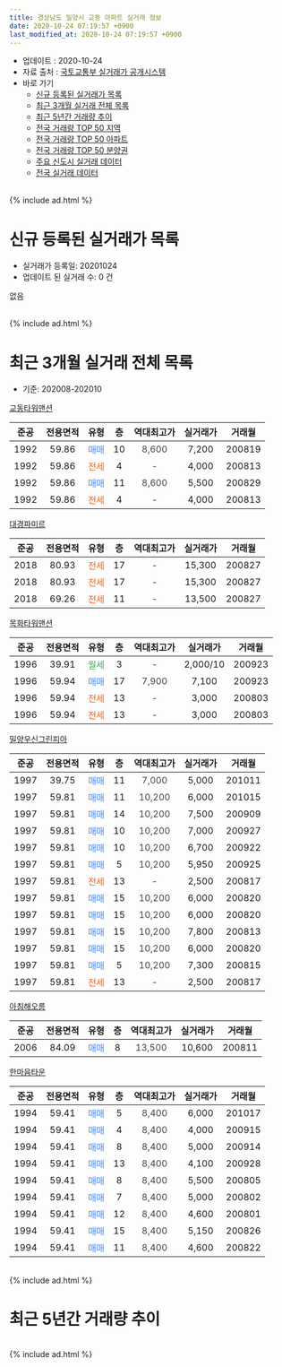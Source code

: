 ```yaml
---
title: 경상남도 밀양시 교동 아파트 실거래 정보
date: 2020-10-24 07:19:57 +0900
last_modified_at: 2020-10-24 07:19:57 +0900
---
```


* 업데이트 : 2020-10-24
* 자료 출처 : [국토교통부 실거래가 공개시스템](http://rt.molit.go.kr)
* 바로 가기
    * [신규 등록된 실거래가 목록](#신규-등록된-실거래가-목록)
    * [최근 3개월 실거래 전체 목록](#최근-3개월-실거래-전체-목록)
    * [최근 5년간 거래량 추이](#최근-5년간-거래량-추이)
    * [전국 거래량 TOP 50 지역](https://inasie.github.io/apt-trade-info/최근-3개월-전국에서-가장-거래가-많이-발생한-지역)
    * [전국 거래량 TOP 50 아파트](https://inasie.github.io/apt-trade-info/최근-3개월-전국에서-가장-거래가-많이-발생한-아파트)
    * [전국 거래량 TOP 50 분양권](https://inasie.github.io/apt-trade-info/최근-3개월-전국에서-가장-거래가-많이-발생한-분양권)
    * [주요 신도시 실거래 데이터](https://inasie.github.io/apt-trade-info/주요-신도시)
    * [전국 실거래 데이터](https://inasie.github.io/apt-trade-info/전국)
<br>
{% include ad.html %}
<br>

# 신규 등록된 실거래가 목록
* 실거래가 등록일: 20201024
* 업데이트 된 실거래 수: 0 건

없음

<br>
{% include ad.html %}
<br>

# 최근 3개월 실거래 전체 목록
* 기준: 202008-202010


[교동타워맨션](https://search.naver.com/search.naver?query=%EA%B2%BD%EC%83%81%EB%82%A8%EB%8F%84+%EB%B0%80%EC%96%91%EC%8B%9C+%EA%B5%90%EB%8F%99+%EA%B5%90%EB%8F%99%ED%83%80%EC%9B%8C%EB%A7%A8%EC%85%98)

|준공|전용면적|유형|층|역대최고가|실거래가|거래월|
|:---:|:---:|:---:|:---:|:---:|:---:|:---:|
|1992|59.86|<span style="color:#4285f3">매매</span>|10|<span style="color:#444444">8,600</span>|7,200|200819|
|1992|59.86|<span style="color:#ff5a00">전세</span>|4|<span style="color:#444444">-</span>|4,000|200813|
|1992|59.86|<span style="color:#4285f3">매매</span>|11|<span style="color:#444444">8,600</span>|5,500|200829|
|1992|59.86|<span style="color:#ff5a00">전세</span>|4|<span style="color:#444444">-</span>|4,000|200813|

[대경파미르](https://search.naver.com/search.naver?query=%EA%B2%BD%EC%83%81%EB%82%A8%EB%8F%84+%EB%B0%80%EC%96%91%EC%8B%9C+%EA%B5%90%EB%8F%99+%EB%8C%80%EA%B2%BD%ED%8C%8C%EB%AF%B8%EB%A5%B4)

|준공|전용면적|유형|층|역대최고가|실거래가|거래월|
|:---:|:---:|:---:|:---:|:---:|:---:|:---:|
|2018|80.93|<span style="color:#ff5a00">전세</span>|17|<span style="color:#444444">-</span>|15,300|200827|
|2018|80.93|<span style="color:#ff5a00">전세</span>|17|<span style="color:#444444">-</span>|15,300|200827|
|2018|69.26|<span style="color:#ff5a00">전세</span>|11|<span style="color:#444444">-</span>|13,500|200827|

[목화타워맨션](https://search.naver.com/search.naver?query=%EA%B2%BD%EC%83%81%EB%82%A8%EB%8F%84+%EB%B0%80%EC%96%91%EC%8B%9C+%EA%B5%90%EB%8F%99+%EB%AA%A9%ED%99%94%ED%83%80%EC%9B%8C%EB%A7%A8%EC%85%98)

|준공|전용면적|유형|층|역대최고가|실거래가|거래월|
|:---:|:---:|:---:|:---:|:---:|:---:|:---:|
|1996|39.91|<span style="color:#34a853">월세</span>|3|<span style="color:#444444">-</span>|2,000/10|200923|
|1996|59.94|<span style="color:#4285f3">매매</span>|17|<span style="color:#444444">7,900</span>|7,100|200923|
|1996|59.94|<span style="color:#ff5a00">전세</span>|13|<span style="color:#444444">-</span>|3,000|200803|
|1996|59.94|<span style="color:#ff5a00">전세</span>|13|<span style="color:#444444">-</span>|3,000|200803|

[밀양우신그린피아](https://search.naver.com/search.naver?query=%EA%B2%BD%EC%83%81%EB%82%A8%EB%8F%84+%EB%B0%80%EC%96%91%EC%8B%9C+%EA%B5%90%EB%8F%99+%EB%B0%80%EC%96%91%EC%9A%B0%EC%8B%A0%EA%B7%B8%EB%A6%B0%ED%94%BC%EC%95%84)

|준공|전용면적|유형|층|역대최고가|실거래가|거래월|
|:---:|:---:|:---:|:---:|:---:|:---:|:---:|
|1997|39.75|<span style="color:#4285f3">매매</span>|11|<span style="color:#444444">7,000</span>|5,000|201011|
|1997|59.81|<span style="color:#4285f3">매매</span>|11|<span style="color:#444444">10,200</span>|6,000|201015|
|1997|59.81|<span style="color:#4285f3">매매</span>|14|<span style="color:#444444">10,200</span>|7,500|200909|
|1997|59.81|<span style="color:#4285f3">매매</span>|10|<span style="color:#444444">10,200</span>|7,000|200927|
|1997|59.81|<span style="color:#4285f3">매매</span>|10|<span style="color:#444444">10,200</span>|6,700|200922|
|1997|59.81|<span style="color:#4285f3">매매</span>|5|<span style="color:#444444">10,200</span>|5,950|200925|
|1997|59.81|<span style="color:#ff5a00">전세</span>|13|<span style="color:#444444">-</span>|2,500|200817|
|1997|59.81|<span style="color:#4285f3">매매</span>|15|<span style="color:#444444">10,200</span>|6,000|200820|
|1997|59.81|<span style="color:#4285f3">매매</span>|15|<span style="color:#444444">10,200</span>|6,000|200820|
|1997|59.81|<span style="color:#4285f3">매매</span>|15|<span style="color:#444444">10,200</span>|7,800|200813|
|1997|59.81|<span style="color:#4285f3">매매</span>|15|<span style="color:#444444">10,200</span>|6,000|200820|
|1997|59.81|<span style="color:#4285f3">매매</span>|5|<span style="color:#444444">10,200</span>|7,300|200815|
|1997|59.81|<span style="color:#ff5a00">전세</span>|13|<span style="color:#444444">-</span>|2,500|200817|

[아침해오름](https://search.naver.com/search.naver?query=%EA%B2%BD%EC%83%81%EB%82%A8%EB%8F%84+%EB%B0%80%EC%96%91%EC%8B%9C+%EA%B5%90%EB%8F%99+%EC%95%84%EC%B9%A8%ED%95%B4%EC%98%A4%EB%A6%84)

|준공|전용면적|유형|층|역대최고가|실거래가|거래월|
|:---:|:---:|:---:|:---:|:---:|:---:|:---:|
|2006|84.09|<span style="color:#4285f3">매매</span>|8|<span style="color:#444444">13,500</span>|10,600|200811|

[한마음타운](https://search.naver.com/search.naver?query=%EA%B2%BD%EC%83%81%EB%82%A8%EB%8F%84+%EB%B0%80%EC%96%91%EC%8B%9C+%EA%B5%90%EB%8F%99+%ED%95%9C%EB%A7%88%EC%9D%8C%ED%83%80%EC%9A%B4)

|준공|전용면적|유형|층|역대최고가|실거래가|거래월|
|:---:|:---:|:---:|:---:|:---:|:---:|:---:|
|1994|59.41|<span style="color:#4285f3">매매</span>|5|<span style="color:#444444">8,400</span>|6,000|201017|
|1994|59.41|<span style="color:#4285f3">매매</span>|4|<span style="color:#444444">8,400</span>|4,000|200915|
|1994|59.41|<span style="color:#4285f3">매매</span>|8|<span style="color:#444444">8,400</span>|5,000|200914|
|1994|59.41|<span style="color:#4285f3">매매</span>|13|<span style="color:#444444">8,400</span>|4,100|200928|
|1994|59.41|<span style="color:#4285f3">매매</span>|8|<span style="color:#444444">8,400</span>|5,500|200805|
|1994|59.41|<span style="color:#4285f3">매매</span>|7|<span style="color:#444444">8,400</span>|5,000|200802|
|1994|59.41|<span style="color:#4285f3">매매</span>|12|<span style="color:#444444">8,400</span>|4,600|200801|
|1994|59.41|<span style="color:#4285f3">매매</span>|15|<span style="color:#444444">8,400</span>|5,150|200826|
|1994|59.41|<span style="color:#4285f3">매매</span>|11|<span style="color:#444444">8,400</span>|4,600|200822|


<br>
{% include ad.html %}
<br>

# 최근 5년간 거래량 추이


<div style="width:100%;">
    <canvas id="deal_progress" height="200"></canvas>
</div>

<script>
new Chart(document.getElementById("deal_progress"), {
    type: 'line',
    data: {
        labels: ['201510','201511','201512','201601','201602','201603','201604','201605','201606','201607','201608','201609','201610','201611','201612','201701','201702','201703','201704','201705','201706','201707','201708','201709','201710','201711','201712','201801','201802','201803','201804','201805','201806','201807','201808','201809','201810','201811','201812','201901','201902','201903','201904','201905','201906','201907','201908','201909','201910','201911','201912','202001','202002','202003','202004','202005','202006','202007','202008','202009','202010'],
        datasets: [{
            label: '매매',
            pointRadius: 1,
            data: [7, 5, 18, 4, 12, 10, 9, 7, 5, 5, 5, 5, 9, 5, 6, 9, 11, 9, 6, 13, 10, 7, 8, 6, 7, 3, 4, 10, 5, 12, 9, 6, 2, 8, 5, 5, 4, 10, 5, 8, 2, 9, 6, 4, 1, 3, 3, 6, 6, 5, 8, 8, 9, 6, 4, 4, 5, 11, 13, 8, 3],
            borderColor: "rgba(255, 201, 14, 1)",
            backgroundColor: "rgba(255, 201, 14, 0.5)",
            fill: false,
            lineTension: 0
        },{
            label: '전월세',
            pointRadius: 1,
            data: [7, 3, 6, 6, 4, 4, 4, 5, 5, 3, 2, 7, 4, 4, 2, 5, 4, 6, 5, 1, 0, 2, 7, 2, 2, 2, 1, 2, 6, 4, 5, 5, 1, 2, 0, 2, 5, 6, 5, 6, 2, 5, 8, 8, 4, 5, 6, 1, 3, 4, 2, 9, 8, 6, 2, 1, 3, 1, 9, 1, 0],
            borderColor: "rgba(0, 141, 185, 1)",
            backgroundColor: "rgba(0, 141, 185, 0.5)",
            fill: false,
            lineTension: 0
        }
        ]
    },
    options: {
        responsive: true,
        title: {
            display: false
        },
        tooltips: {
            mode: 'index',
            intersect: false
        },
        hover: {
            mode: 'nearest',
            intersect: true
        },
        scales: {
            xAxes: [{
                display: true,
                scaleLabel: {
                    display: true,
                    labelString: '년/월'
                }
            }],
            yAxes: [{
                display: true,
                ticks: {
                    suggestedMin: 0,
                },
                scaleLabel: {
                    display: true,
                    labelString: '실거래 수'
                }
            }]
        }
    }
});

</script>


<br>
{% include ad.html %}
<br>

